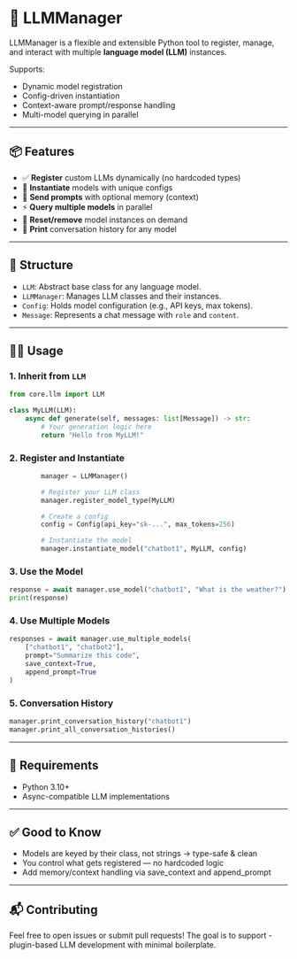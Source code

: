 # 🤖 LLMManager

LLMManager is a flexible and extensible Python tool to register, manage, and interact with multiple **language model (LLM)** instances.

Supports:
- Dynamic model registration
- Config-driven instantiation
- Context-aware prompt/response handling
- Multi-model querying in parallel

---

## 📦 Features

- ✅ **Register** custom LLMs dynamically (no hardcoded types)
- 🚀 **Instantiate** models with unique configs
- 💬 **Send prompts** with optional memory (context)
- ⚡ **Query multiple models** in parallel
- 🧹 **Reset/remove** model instances on demand
- 📄 **Print** conversation history for any model

---

## 🧱 Structure

- `LLM`: Abstract base class for any language model.
- `LLMManager`: Manages LLM classes and their instances.
- `Config`: Holds model configuration (e.g., API keys, max tokens).
- `Message`: Represents a chat message with `role` and `content`.

---

## 🧑‍💻 Usage

### 1. Inherit from `LLM`

```python
from core.llm import LLM

class MyLLM(LLM):
    async def generate(self, messages: list[Message]) -> str:
        # Your generation logic here
        return "Hello from MyLLM!"
```
### 2. Register and Instantiate
```python
        manager = LLMManager()

        # Register your LLM class
        manager.register_model_type(MyLLM)

        # Create a config
        config = Config(api_key="sk-...", max_tokens=256)

        # Instantiate the model
        manager.instantiate_model("chatbot1", MyLLM, config)
```
### 3. Use the Model
```python
response = await manager.use_model("chatbot1", "What is the weather?")
print(response)
```
### 4. Use Multiple Models
```python
responses = await manager.use_multiple_models(
    ["chatbot1", "chatbot2"],
    prompt="Summarize this code",
    save_context=True,
    append_prompt=True
)
```
### 5. Conversation History
```python
manager.print_conversation_history("chatbot1")
manager.print_all_conversation_histories()
```

---

## 🧠 Requirements

- Python 3.10+
- Async-compatible LLM implementations

---

## ✅ Good to Know

- Models are keyed by their class, not strings → type-safe & clean
- You control what gets registered — no hardcoded logic
- Add memory/context handling via save_context and append_prompt

---

## 📬 Contributing

Feel free to open issues or submit pull requests! The goal is to support - plugin-based LLM development with minimal boilerplate.


